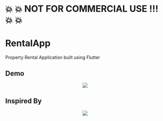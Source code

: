 # :boom: :boom: NOT FOR COMMERCIAL USE !!! :boom: :boom:

# RentalApp

Property Rental Application built using Flutter

## Demo

<p align="center">
  <img src="https://raw.githubusercontent.com/Sagarpoudel122/RentalApp/master/demo/demo.gif"/>

</p>

## Inspired By

<p align="center">
<img src="https://raw.githubusercontent.com/Sagarpoudel122/RentalApp/master/demo/inspiredBy.png"/>
</p>
